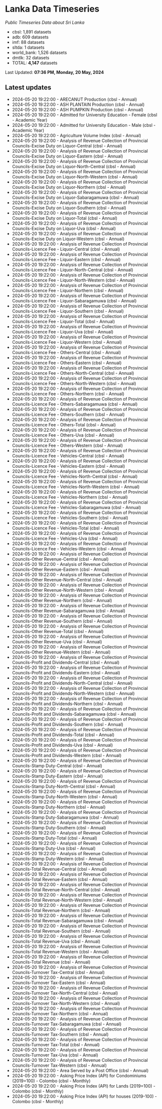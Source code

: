 # Lanka Data Timeseries
*Public Timeseries Data about Sri Lanka*

* cbsl: 1,891 datasets
* adb: 609 datasets
* imf: 88 datasets
* sltda: 1 datasets
* world_bank: 1,526 datasets
* dmtlk: 32 datasets
* TOTAL: **4,147** datasets

Last Updated: **07:36 PM, Monday, 20 May, 2024**

## Latest updates

* 2024-05-20 19:22:00 - ARECANUT Production (cbsl - Annual)
* 2024-05-20 19:22:00 - ASH PLANTAIN Production (cbsl - Annual)
* 2024-05-20 19:22:00 - ASH PUMPKIN Production (cbsl - Annual)
* 2024-05-20 19:22:00 - Admitted for University Education - Female (cbsl - Academic Year)
* 2024-05-20 19:22:00 - Admitted for University Education - Male (cbsl - Academic Year)
* 2024-05-20 19:22:00 - Agriculture Volume Index (cbsl - Annual)
* 2024-05-20 19:22:00 - Analysis of Revenue Collection of Provincial Councils-Excise Duty on Liquor-Central (cbsl - Annual)
* 2024-05-20 19:22:00 - Analysis of Revenue Collection of Provincial Councils-Excise Duty on Liquor-Eastern (cbsl - Annual)
* 2024-05-20 19:22:00 - Analysis of Revenue Collection of Provincial Councils-Excise Duty on Liquor-North-Central (cbsl - Annual)
* 2024-05-20 19:22:00 - Analysis of Revenue Collection of Provincial Councils-Excise Duty on Liquor-North-Western (cbsl - Annual)
* 2024-05-20 19:22:00 - Analysis of Revenue Collection of Provincial Councils-Excise Duty on Liquor-Northern (cbsl - Annual)
* 2024-05-20 19:22:00 - Analysis of Revenue Collection of Provincial Councils-Excise Duty on Liquor-Sabaragamuwa (cbsl - Annual)
* 2024-05-20 19:22:00 - Analysis of Revenue Collection of Provincial Councils-Excise Duty on Liquor-Southern (cbsl - Annual)
* 2024-05-20 19:22:00 - Analysis of Revenue Collection of Provincial Councils-Excise Duty on Liquor-Total (cbsl - Annual)
* 2024-05-20 19:22:00 - Analysis of Revenue Collection of Provincial Councils-Excise Duty on Liquor-Uva (cbsl - Annual)
* 2024-05-20 19:22:00 - Analysis of Revenue Collection of Provincial Councils-Excise Duty on Liquor-Western (cbsl - Annual)
* 2024-05-20 19:22:00 - Analysis of Revenue Collection of Provincial Councils-Licence Fee - Liquor-Central (cbsl - Annual)
* 2024-05-20 19:22:00 - Analysis of Revenue Collection of Provincial Councils-Licence Fee - Liquor-Eastern (cbsl - Annual)
* 2024-05-20 19:22:00 - Analysis of Revenue Collection of Provincial Councils-Licence Fee - Liquor-North-Central (cbsl - Annual)
* 2024-05-20 19:22:00 - Analysis of Revenue Collection of Provincial Councils-Licence Fee - Liquor-North-Western (cbsl - Annual)
* 2024-05-20 19:22:00 - Analysis of Revenue Collection of Provincial Councils-Licence Fee - Liquor-Northern (cbsl - Annual)
* 2024-05-20 19:22:00 - Analysis of Revenue Collection of Provincial Councils-Licence Fee - Liquor-Sabaragamuwa (cbsl - Annual)
* 2024-05-20 19:22:00 - Analysis of Revenue Collection of Provincial Councils-Licence Fee - Liquor-Southern (cbsl - Annual)
* 2024-05-20 19:22:00 - Analysis of Revenue Collection of Provincial Councils-Licence Fee - Liquor-Total (cbsl - Annual)
* 2024-05-20 19:22:00 - Analysis of Revenue Collection of Provincial Councils-Licence Fee - Liquor-Uva (cbsl - Annual)
* 2024-05-20 19:22:00 - Analysis of Revenue Collection of Provincial Councils-Licence Fee - Liquor-Western (cbsl - Annual)
* 2024-05-20 19:22:00 - Analysis of Revenue Collection of Provincial Councils-Licence Fee - Others-Central (cbsl - Annual)
* 2024-05-20 19:22:00 - Analysis of Revenue Collection of Provincial Councils-Licence Fee - Others-Eastern (cbsl - Annual)
* 2024-05-20 19:22:00 - Analysis of Revenue Collection of Provincial Councils-Licence Fee - Others-North-Central (cbsl - Annual)
* 2024-05-20 19:22:00 - Analysis of Revenue Collection of Provincial Councils-Licence Fee - Others-North-Western (cbsl - Annual)
* 2024-05-20 19:22:00 - Analysis of Revenue Collection of Provincial Councils-Licence Fee - Others-Northern (cbsl - Annual)
* 2024-05-20 19:22:00 - Analysis of Revenue Collection of Provincial Councils-Licence Fee - Others-Sabaragamuwa (cbsl - Annual)
* 2024-05-20 19:22:00 - Analysis of Revenue Collection of Provincial Councils-Licence Fee - Others-Southern (cbsl - Annual)
* 2024-05-20 19:22:00 - Analysis of Revenue Collection of Provincial Councils-Licence Fee - Others-Total (cbsl - Annual)
* 2024-05-20 19:22:00 - Analysis of Revenue Collection of Provincial Councils-Licence Fee - Others-Uva (cbsl - Annual)
* 2024-05-20 19:22:00 - Analysis of Revenue Collection of Provincial Councils-Licence Fee - Others-Western (cbsl - Annual)
* 2024-05-20 19:22:00 - Analysis of Revenue Collection of Provincial Councils-Licence Fee - Vehicles-Central (cbsl - Annual)
* 2024-05-20 19:22:00 - Analysis of Revenue Collection of Provincial Councils-Licence Fee - Vehicles-Eastern (cbsl - Annual)
* 2024-05-20 19:22:00 - Analysis of Revenue Collection of Provincial Councils-Licence Fee - Vehicles-North-Central (cbsl - Annual)
* 2024-05-20 19:22:00 - Analysis of Revenue Collection of Provincial Councils-Licence Fee - Vehicles-North-Western (cbsl - Annual)
* 2024-05-20 19:22:00 - Analysis of Revenue Collection of Provincial Councils-Licence Fee - Vehicles-Northern (cbsl - Annual)
* 2024-05-20 19:22:00 - Analysis of Revenue Collection of Provincial Councils-Licence Fee - Vehicles-Sabaragamuwa (cbsl - Annual)
* 2024-05-20 19:22:00 - Analysis of Revenue Collection of Provincial Councils-Licence Fee - Vehicles-Southern (cbsl - Annual)
* 2024-05-20 19:22:00 - Analysis of Revenue Collection of Provincial Councils-Licence Fee - Vehicles-Total (cbsl - Annual)
* 2024-05-20 19:22:00 - Analysis of Revenue Collection of Provincial Councils-Licence Fee - Vehicles-Uva (cbsl - Annual)
* 2024-05-20 19:22:00 - Analysis of Revenue Collection of Provincial Councils-Licence Fee - Vehicles-Western (cbsl - Annual)
* 2024-05-20 19:22:00 - Analysis of Revenue Collection of Provincial Councils-Other Revenue-Central (cbsl - Annual)
* 2024-05-20 19:22:00 - Analysis of Revenue Collection of Provincial Councils-Other Revenue-Eastern (cbsl - Annual)
* 2024-05-20 19:22:00 - Analysis of Revenue Collection of Provincial Councils-Other Revenue-North-Central (cbsl - Annual)
* 2024-05-20 19:22:00 - Analysis of Revenue Collection of Provincial Councils-Other Revenue-North-Western (cbsl - Annual)
* 2024-05-20 19:22:00 - Analysis of Revenue Collection of Provincial Councils-Other Revenue-Northern (cbsl - Annual)
* 2024-05-20 19:22:00 - Analysis of Revenue Collection of Provincial Councils-Other Revenue-Sabaragamuwa (cbsl - Annual)
* 2024-05-20 19:22:00 - Analysis of Revenue Collection of Provincial Councils-Other Revenue-Southern (cbsl - Annual)
* 2024-05-20 19:22:00 - Analysis of Revenue Collection of Provincial Councils-Other Revenue-Total (cbsl - Annual)
* 2024-05-20 19:22:00 - Analysis of Revenue Collection of Provincial Councils-Other Revenue-Uva (cbsl - Annual)
* 2024-05-20 19:22:00 - Analysis of Revenue Collection of Provincial Councils-Other Revenue-Western (cbsl - Annual)
* 2024-05-20 19:22:00 - Analysis of Revenue Collection of Provincial Councils-Profit and Dividends-Central (cbsl - Annual)
* 2024-05-20 19:22:00 - Analysis of Revenue Collection of Provincial Councils-Profit and Dividends-Eastern (cbsl - Annual)
* 2024-05-20 19:22:00 - Analysis of Revenue Collection of Provincial Councils-Profit and Dividends-North-Central (cbsl - Annual)
* 2024-05-20 19:22:00 - Analysis of Revenue Collection of Provincial Councils-Profit and Dividends-North-Western (cbsl - Annual)
* 2024-05-20 19:22:00 - Analysis of Revenue Collection of Provincial Councils-Profit and Dividends-Northern (cbsl - Annual)
* 2024-05-20 19:22:00 - Analysis of Revenue Collection of Provincial Councils-Profit and Dividends-Sabaragamuwa (cbsl - Annual)
* 2024-05-20 19:22:00 - Analysis of Revenue Collection of Provincial Councils-Profit and Dividends-Southern (cbsl - Annual)
* 2024-05-20 19:22:00 - Analysis of Revenue Collection of Provincial Councils-Profit and Dividends-Total (cbsl - Annual)
* 2024-05-20 19:22:00 - Analysis of Revenue Collection of Provincial Councils-Profit and Dividends-Uva (cbsl - Annual)
* 2024-05-20 19:22:00 - Analysis of Revenue Collection of Provincial Councils-Profit and Dividends-Western (cbsl - Annual)
* 2024-05-20 19:22:00 - Analysis of Revenue Collection of Provincial Councils-Stamp Duty-Central (cbsl - Annual)
* 2024-05-20 19:22:00 - Analysis of Revenue Collection of Provincial Councils-Stamp Duty-Eastern (cbsl - Annual)
* 2024-05-20 19:22:00 - Analysis of Revenue Collection of Provincial Councils-Stamp Duty-North-Central (cbsl - Annual)
* 2024-05-20 19:22:00 - Analysis of Revenue Collection of Provincial Councils-Stamp Duty-North-Western (cbsl - Annual)
* 2024-05-20 19:22:00 - Analysis of Revenue Collection of Provincial Councils-Stamp Duty-Northern (cbsl - Annual)
* 2024-05-20 19:22:00 - Analysis of Revenue Collection of Provincial Councils-Stamp Duty-Sabaragamuwa (cbsl - Annual)
* 2024-05-20 19:22:00 - Analysis of Revenue Collection of Provincial Councils-Stamp Duty-Southern (cbsl - Annual)
* 2024-05-20 19:22:00 - Analysis of Revenue Collection of Provincial Councils-Stamp Duty-Total (cbsl - Annual)
* 2024-05-20 19:22:00 - Analysis of Revenue Collection of Provincial Councils-Stamp Duty-Uva (cbsl - Annual)
* 2024-05-20 19:22:00 - Analysis of Revenue Collection of Provincial Councils-Stamp Duty-Western (cbsl - Annual)
* 2024-05-20 19:22:00 - Analysis of Revenue Collection of Provincial Councils-Total Revenue-Central (cbsl - Annual)
* 2024-05-20 19:22:00 - Analysis of Revenue Collection of Provincial Councils-Total Revenue-Eastern (cbsl - Annual)
* 2024-05-20 19:22:00 - Analysis of Revenue Collection of Provincial Councils-Total Revenue-North-Central (cbsl - Annual)
* 2024-05-20 19:22:00 - Analysis of Revenue Collection of Provincial Councils-Total Revenue-North-Western (cbsl - Annual)
* 2024-05-20 19:22:00 - Analysis of Revenue Collection of Provincial Councils-Total Revenue-Northern (cbsl - Annual)
* 2024-05-20 19:22:00 - Analysis of Revenue Collection of Provincial Councils-Total Revenue-Sabaragamuwa (cbsl - Annual)
* 2024-05-20 19:22:00 - Analysis of Revenue Collection of Provincial Councils-Total Revenue-Southern (cbsl - Annual)
* 2024-05-20 19:22:00 - Analysis of Revenue Collection of Provincial Councils-Total Revenue-Uva (cbsl - Annual)
* 2024-05-20 19:22:00 - Analysis of Revenue Collection of Provincial Councils-Total Revenue-Western (cbsl - Annual)
* 2024-05-20 19:22:00 - Analysis of Revenue Collection of Provincial Councils-Total Revenue (cbsl - Annual)
* 2024-05-20 19:22:00 - Analysis of Revenue Collection of Provincial Councils-Turnover Tax-Central (cbsl - Annual)
* 2024-05-20 19:22:00 - Analysis of Revenue Collection of Provincial Councils-Turnover Tax-Eastern (cbsl - Annual)
* 2024-05-20 19:22:00 - Analysis of Revenue Collection of Provincial Councils-Turnover Tax-North-Central (cbsl - Annual)
* 2024-05-20 19:22:00 - Analysis of Revenue Collection of Provincial Councils-Turnover Tax-North-Western (cbsl - Annual)
* 2024-05-20 19:22:00 - Analysis of Revenue Collection of Provincial Councils-Turnover Tax-Northern (cbsl - Annual)
* 2024-05-20 19:22:00 - Analysis of Revenue Collection of Provincial Councils-Turnover Tax-Sabaragamuwa (cbsl - Annual)
* 2024-05-20 19:22:00 - Analysis of Revenue Collection of Provincial Councils-Turnover Tax-Southern (cbsl - Annual)
* 2024-05-20 19:22:00 - Analysis of Revenue Collection of Provincial Councils-Turnover Tax-Total (cbsl - Annual)
* 2024-05-20 19:22:00 - Analysis of Revenue Collection of Provincial Councils-Turnover Tax-Uva (cbsl - Annual)
* 2024-05-20 19:22:00 - Analysis of Revenue Collection of Provincial Councils-Turnover Tax-Western (cbsl - Annual)
* 2024-05-20 19:22:00 - Area Served by a Post Office (cbsl - Annual)
* 2024-05-20 19:22:00 - Asking Price Index (API) for Condominiums (2019=100) - Colombo (cbsl - Monthly)
* 2024-05-20 19:22:00 - Asking Price Index (API) for Lands (2019=100) - Colombo (cbsl - Monthly)
* 2024-05-20 19:22:00 - Asking Price Index (API) for houses (2019-100) - Colombo (cbsl - Monthly)